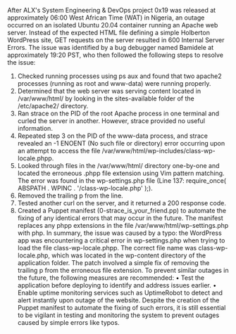 After ALX's System Engineering & DevOps project 0x19 was released at approximately 06:00 West African Time (WAT) in Nigeria, an outage occurred on an isolated Ubuntu 20.04 container running an Apache web server. Instead of the expected HTML file defining a simple Holberton WordPress site, GET requests on the server resulted in 600 Internal Server Errors.
The issue was identified by a bug debugger named Bamidele at approximately 19:20 PST, who then followed the following steps to resolve the issue:
1. Checked running processes using ps aux and found that two apache2 processes (running as root and www-data) were running properly.
2. Determined that the web server was serving content located in /var/www/html/ by looking in the sites-available folder of the /etc/apache2/ directory.
3. Ran strace on the PID of the root Apache process in one terminal and curled the server in another. However, strace provided no useful information.
4. Repeated step 3 on the PID of the www-data process, and strace revealed an -1 ENOENT (No such file or directory) error occurring upon an attempt to access the file /var/www/html/wp-includes/class-wp-locale.phpp.
5. Looked through files in the /var/www/html/ directory one-by-one and located the erroneous .phpp file extension using Vim pattern matching. The error was found in the wp-settings.php file (Line 137: require_once( ABSPATH . WPINC . '/class-wp-locale.php' );).
6. Removed the trailing p from the line.
7. Tested another curl on the server, and it returned a 200 response code.
8. Created a Puppet manifest (0-strace_is_your_friend.pp) to automate the fixing of any identical errors that may occur in the future. The manifest replaces any phpp extensions in the file /var/www/html/wp-settings.php with php.
In summary, the issue was caused by a typo: the WordPress app was encountering a critical error in wp-settings.php when trying to load the file class-wp-locale.phpp. The correct file name was class-wp-locale.php, which was located in the wp-content directory of the application folder. The patch involved a simple fix of removing the trailing p from the erroneous file extension.
To prevent similar outages in the future, the following measures are recommended:
• Test the application before deploying to identify and address issues earlier.
• Enable uptime monitoring services such as UptimeRobot to detect and alert instantly upon outage of the website.
Despite the creation of the Puppet manifest to automate the fixing of such errors, it is still essential to be vigilant in testing and monitoring the system to prevent outages caused by simple errors like typos.
